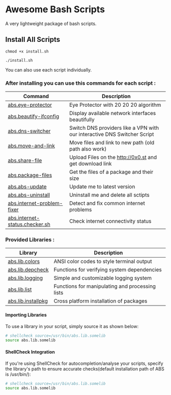 # Awesome Bash Scripts

A very lightweight package of bash scripts.

## Install All Scripts

```
chmod +x install.sh
```

```
./install.sh
```

You can also use each script individually.

### After installing you can use this commands for each script :

| Command                                                             | Description                                                              |
| ------------------------------------------------------------------- | ------------------------------------------------------------------------ |
| [abs.eye-protector](<Scripts/Eye Protector>)                        | Eye Protector with 20 20 20 algorithm                                    |
| [abs.beautify-ifconfig](<Scripts/Beautify Ifconfig>)                | Display available network interfaces beautifully                         |
| [abs.dns-switcher](<Scripts/DNS Switcher>)                          | Switch DNS providers like a VPN with our interactive DNS Switcher Script |
| [abs.move-and-link](<Scripts/Move And Link>)                        | Move files and link to new path (old path also work)                     |
| [abs.share-file](<Scripts/Share File>)                              | Upload Files on the http://0x0.st and get download link                  |
| [abs.package-files](<Scripts/Package Files>)                        | Get the files of a package and their size                                |
| [abs.abs-update](<Scripts/ABS Update>)                              | Update me to latest version                                              |
| [abs.abs-uninstall](<Scripts/ABS Uninstall>)                        | Uninstall me and delete all sctipts                                      |
| [abs.internet-problem-fixer](<Scripts/Internet Problem Fixer>)      | Detect and fix common internet problems                                  |
| [abs.internet-status.checker.sh](<Scripts/Internet Status Checker>) | Check internet connectivity status                                       |
### Provided Libraries :
| Library                                      | Description                                     |
| -------------------------------------------- | ----------------------------------------------- |
| [abs.lib.colors](<Libraries/colors>)         | ANSI color codes to style terminal output       |
| [abs.lib.depcheck](<Libraries/depcheck>)     | Functions for verifying system dependencies     |
| [abs.lib.logging](<Libraries/logging>)       | Simple and customizable logging system          |
| [abs.lib.list](<Libraries/list>)             | Functions for manipulating and processing lists |
| [abs.lib.installpkg](<Libraries/installpkg>) | Cross platform installation of packages         |
#### Importing Libraries

To use a library in your script, simply source it as shown below:
```bash
# shellcheck source=/usr/bin/abs.lib.somelib
source abs.lib.somelib
```
#### ShellCheck Integration

If you're using ShellCheck for autocompletion/analyse your scripts, specify the library's path to ensure accurate checks(default installation path of ABS is /usr/bin/):
```bash
# shellcheck source=/usr/bin/abs.lib.somelib
source abs.lib.somelib
```

